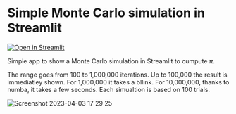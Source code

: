 # Simple Monte Carlo simulation in Streamlit
[![Open in Streamlit](https://static.streamlit.io/badges/streamlit_badge_black_white.svg)](https://adalseno-mc-pi-st-app-z0t5o2.streamlit.app/)

Simple app to show a Monte Carlo simulation in Streamlit to cumpute $\pi$.<br>


The range goes from 100 to 1,000,000 iterations. Up to 100,000 the result is immediatley shown. For 1,000,000 it takes a bllink. For 10,000,000, thanks to numba, it takes a few seconds. Each simualtion is based on 100 trials.



![Screenshot 2023-04-03 17 29 25](https://user-images.githubusercontent.com/2405291/229556784-ebcaf9c1-bd22-4a9b-8ada-13f224777eda.png)
